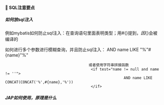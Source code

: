 #### :snail: SQL注意要点
 ##### 如何放sql注入
 例如mybatis如何防止sql注入：在查询语句里面表明类型；用#{}提到${}，因${}会被编译的

 如何进行多个参数进行模糊查询，并且防止sql注入：
                                          <if test="name != null and name != ''">
                                          AND name LIKE "%"#{name}"%"
                                          </if>

                                          或者使用字符串拼接函数
                                           <if test="name != null and name != ''">
                                                          AND name LIKE CONCAT(CONCAT('%',#{name},'%'))
                                           </if>

  #####  JAP如何使用，原理是什么





   

